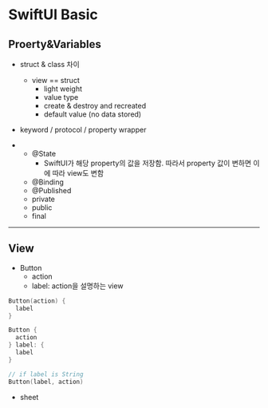 # SwiftUI Basic

## Proerty&Variables

- struct & class 차이

  - view == struct
    - light weight
    - value type
    - create & destroy and recreated
    - default value (no data stored)

- keyword / protocol / property wrapper

- - @State
    - SwiftUI가 해당 property의 값을 저장함. 따라서 property 값이 변하면 이에 따라 view도 변함
  - @Binding
  - @Published
  - private 
  - public
  - final

----

## View

* Button 
  * action
  * label: action을 설명하는 view

```swift
Button(action) {
  label 
}

Button {
  action
} label: {
  label
}

// if label is String
Button(label, action)
```

- sheet